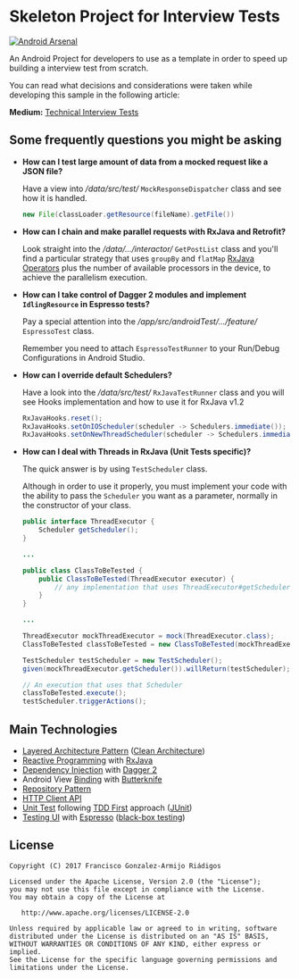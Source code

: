 # Skeleton Project for Interview Tests

[![Android Arsenal](https://img.shields.io/badge/Android%20Arsenal-InterviewTest-brightgreen.svg?style=flat)](https://android-arsenal.com/details/3/5377)

An Android Project for developers to use as a template in order to speed up building
a interview test from scratch.

You can read what decisions and considerations were taken while developing this sample in
the following article:

**Medium:** [Technical Interview Tests](https://medium.com/@kuassivi/technical-interview-tests-2b4794aa0070)



Some frequently questions you might be asking
-

* **How can I test large amount of data from a mocked request like a JSON file?**

   Have a view into _/data/src/test/_ `MockResponseDispatcher` class and see how it is handled.

    ```java
    new File(classLoader.getResource(fileName).getFile())
    ```

* **How can I chain and make parallel requests with RxJava and Retrofit?**

    Look straight into the _/data/.../interactor/_ `GetPostList` class and you'll find a particular strategy
    that uses `groupBy` and `flatMap` [RxJava Operators][16] plus the number of available
    processors in the device, to achieve the parallelism execution.

* **How can I take control of Dagger 2 modules and implement `IdlingResource` in Espresso tests?**

    Pay a special attention into the _/app/src/androidTest/.../feature/_ `EspressoTest` class.

    Remember you need to attach `EspressoTestRunner` to your Run/Debug Configurations in Android Studio.

* **How can I override default Schedulers?**

    Have a look into the _/data/src/test/_ `RxJavaTestRunner` class and you will see Hooks implementation
    and how to use it for RxJava v1.2

    ```java
    RxJavaHooks.reset();
    RxJavaHooks.setOnIOScheduler(scheduler -> Schedulers.immediate());
    RxJavaHooks.setOnNewThreadScheduler(scheduler -> Schedulers.immediate());
    ```

* **How can I deal with Threads in RxJava (Unit Tests specific)?**

    The quick answer is by using `TestScheduler` class.

    Although in order to use it properly, you must implement your code with the ability
    to pass the `Scheduler` you want as a parameter, normally in the constructor of your class.

    ```java
    public interface ThreadExecutor {
        Scheduler getScheduler();
    }

    ...

    public class ClassToBeTested {
        public ClassToBeTested(ThreadExecutor executor) {
            // any implementation that uses ThreadExecutor#getScheduler()
        }
    }

    ...

    ThreadExecutor mockThreadExecutor = mock(ThreadExecutor.class);
    ClassToBeTested classToBeTested = new ClassToBeTested(mockThreadExecutor);

    TestScheduler testScheduler = new TestScheduler();
    given(mockThreadExecutor.getScheduler()).willReturn(testScheduler);

    // An execution that uses that Scheduler
    classToBeTested.execute();
    testScheduler.triggerActions();
    ```


Main Technologies
-

- [Layered Architecture Pattern][1] ([Clean Architecture][2])
- [Reactive Programming][9] with [RxJava][8]
- [Dependency Injection][3] with [Dagger 2][4]
- Android View [Binding][17] with [Butterknife][5]
- [Repository Pattern][6]
- [HTTP Client API][7]
- [Unit Test][10] following [TDD First][11] approach ([JUnit][12])
- [Testing UI][14] with [Espresso][14] ([black-box testing][15])



License
-

    Copyright (C) 2017 Francisco Gonzalez-Armijo Riádigos

    Licensed under the Apache License, Version 2.0 (the "License");
    you may not use this file except in compliance with the License.
    You may obtain a copy of the License at

       http://www.apache.org/licenses/LICENSE-2.0

    Unless required by applicable law or agreed to in writing, software
    distributed under the License is distributed on an "AS IS" BASIS,
    WITHOUT WARRANTIES OR CONDITIONS OF ANY KIND, either express or implied.
    See the License for the specific language governing permissions and
    limitations under the License.




[1]: https://www.oreilly.com/ideas/software-architecture-patterns/page/2/layered-architecture
[2]: https://8thlight.com/blog/uncle-bob/2012/08/13/the-clean-architecture.html
[3]: https://martinfowler.com/articles/injection.html
[4]: https://google.github.io/dagger/
[5]: http://jakewharton.github.io/butterknife/
[6]: https://msdn.microsoft.com/en-us/library/ff649690.aspx
[7]: https://square.github.io/retrofit/
[8]: https://github.com/ReactiveX/RxJava
[9]: https://medium.com/@kuassivi/functional-reactive-programming-with-rxjava-part-2-78db194e7d35#.7mx0stygm
[10]: https://developer.android.com/training/testing/unit-testing/index.html
[11]: https://www.versionone.com/agile-101/agile-software-programming-best-practices/test-first-programming/
[12]: http://junit.org/junit4/
[13]: https://developer.android.com/training/testing/unit-testing/local-unit-tests.html
[14]: https://google.github.io/android-testing-support-library/docs/espresso/
[15]: http://www.guru99.com/black-box-testing.html
[16]: http://reactivex.io/documentation/operators.html
[17]: http://softwareengineering.stackexchange.com/questions/200115/what-is-early-and-late-binding

